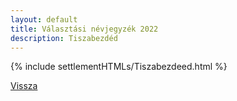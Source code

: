 ```yaml
---
layout: default
title: Választási névjegyzék 2022
description: Tiszabezdéd
---
```


{% include settlementHTMLs/Tiszabezdeed.html %}

[Vissza](../)